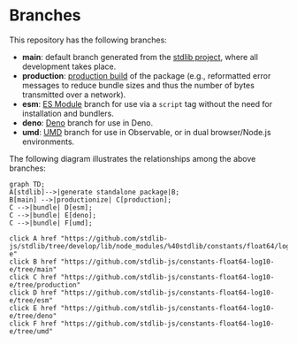 <!--

@license Apache-2.0

Copyright (c) 2022 The Stdlib Authors.

Licensed under the Apache License, Version 2.0 (the "License");
you may not use this file except in compliance with the License.
You may obtain a copy of the License at

    http://www.apache.org/licenses/LICENSE-2.0

Unless required by applicable law or agreed to in writing, software
distributed under the License is distributed on an "AS IS" BASIS,
WITHOUT WARRANTIES OR CONDITIONS OF ANY KIND, either express or implied.
See the License for the specific language governing permissions and
limitations under the License.

-->

# Branches

This repository has the following branches:

-   **main**: default branch generated from the [stdlib project][stdlib-url], where all development takes place.
-   **production**: [production build][production-url] of the package (e.g., reformatted error messages to reduce bundle sizes and thus the number of bytes transmitted over a network).
-   **esm**: [ES Module][esm-url] branch for use via a `script` tag without the need for installation and bundlers.
-   **deno**: [Deno][deno-url] branch for use in Deno.
-   **umd**: [UMD][umd-url] branch for use in Observable, or in dual browser/Node.js environments.

The following diagram illustrates the relationships among the above branches:

```mermaid
graph TD;
A[stdlib]-->|generate standalone package|B;
B[main] -->|productionize| C[production];
C -->|bundle| D[esm];
C -->|bundle| E[deno];
C -->|bundle| F[umd];

click A href "https://github.com/stdlib-js/stdlib/tree/develop/lib/node_modules/%40stdlib/constants/float64/log10-e"
click B href "https://github.com/stdlib-js/constants-float64-log10-e/tree/main"
click C href "https://github.com/stdlib-js/constants-float64-log10-e/tree/production"
click D href "https://github.com/stdlib-js/constants-float64-log10-e/tree/esm"
click E href "https://github.com/stdlib-js/constants-float64-log10-e/tree/deno"
click F href "https://github.com/stdlib-js/constants-float64-log10-e/tree/umd"
```

[stdlib-url]: https://github.com/stdlib-js/stdlib/tree/develop/lib/node_modules/%40stdlib/constants/float64/log10-e
[production-url]: https://github.com/stdlib-js/constants-float64-log10-e/tree/production
[deno-url]: https://github.com/stdlib-js/constants-float64-log10-e/tree/deno
[umd-url]: https://github.com/stdlib-js/constants-float64-log10-e/tree/umd
[esm-url]: https://github.com/stdlib-js/constants-float64-log10-e/tree/esm